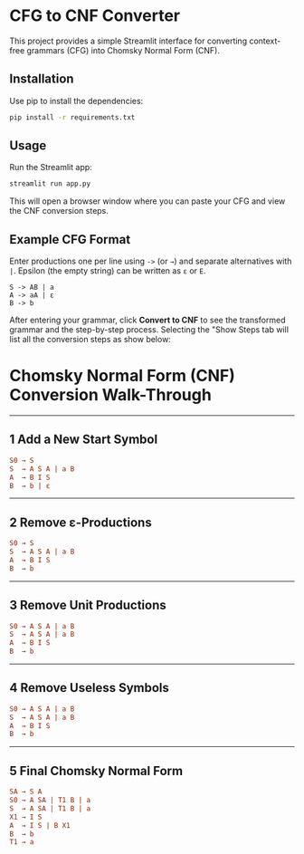 # CFG to CNF Converter

This project provides a simple Streamlit interface for converting context-free grammars (CFG) into Chomsky Normal Form (CNF).

## Installation

Use pip to install the dependencies:

```bash
pip install -r requirements.txt
```

## Usage

Run the Streamlit app:

```bash
streamlit run app.py
```

This will open a browser window where you can paste your CFG and view the CNF conversion steps.

## Example CFG Format

Enter productions one per line using `->` (or `→`) and separate alternatives with `|`.
Epsilon (the empty string) can be written as `ε` or `E`.

```
S -> AB | a
A -> aA | ε
B -> b
```

After entering your grammar, click **Convert to CNF** to see the transformed grammar and the step-by-step process.
Selecting the "Show Steps tab will list all the conversion steps as show below:

# Chomsky Normal Form (CNF) Conversion Walk-Through  

---

## 1  Add a New Start Symbol
```cfg
S0 → S
S  → A S A | a B
A  → B I S
B  → b | ε
```

---

## 2  Remove ε-Productions
```cfg
S0 → S
S  → A S A | a B
A  → B I S
B  → b
```

---

## 3  Remove Unit Productions
```cfg
S0 → A S A | a B
S  → A S A | a B
A  → B I S
B  → b
```

---

## 4  Remove Useless Symbols
```cfg
S0 → A S A | a B
S  → A S A | a B
A  → B I S
B  → b
```

---

## 5  Final Chomsky Normal Form
```cfg
SA → S A
S0 → A SA | T1 B | a
S  → A SA | T1 B | a
X1 → I S
A  → I S | B X1
B  → b
T1 → a
```


